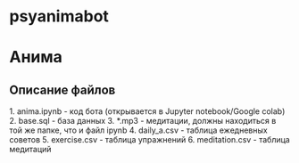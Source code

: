 # psyanimabot
<h1>Анима</h1>
<h2>Описание файлов</h2>
1. anima.ipynb - код бота (открывается в Jupyter notebook/Google colab)
2. base.sql - база данных
3. *.mp3 - медитации, должны находиться в той же папке, что и файл ipynb
4. daily_a.csv - таблица ежедневных советов
5. exercise.csv - таблица упражнений
6. meditation.csv - таблица медитаций
